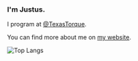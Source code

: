 ### I'm Justus.

I program at [@TexasTorque](https://github.com/texastorque).

You can find more about me on [my website](https://justusl.com/).

<!--
![GitHub stats](https://github-readme-stats.vercel.app/api?username=Juicestus&show_icons=true&theme=dark)
-->

<!--![Global](https://github-profile-summary-cards.vercel.app/api/cards/profile-details?username=juicestus&theme=github_dark)-->
![Top Langs](https://github-profile-summary-cards.vercel.app/api/cards/most-commit-language?username=juicestus&theme=github_dark)
<!--
![Top Langs](https://github-profile-summary-cards.vercel.app/api/cards/repos-per-language?username=juicestus&theme=github_dark)
![Stats](https://github-profile-summary-cards.vercel.app/api/cards/stats?username=juicestus&theme=github_dark)
![Commits](https://github-profile-summary-cards.vercel.app/api/cards/productive-time?username=juicestus&theme=github_dark)
-->
<!--
![Top Langs](https://github-readme-stats.vercel.app/api/top-langs/?username=juicestus&layout=compact)
-->
